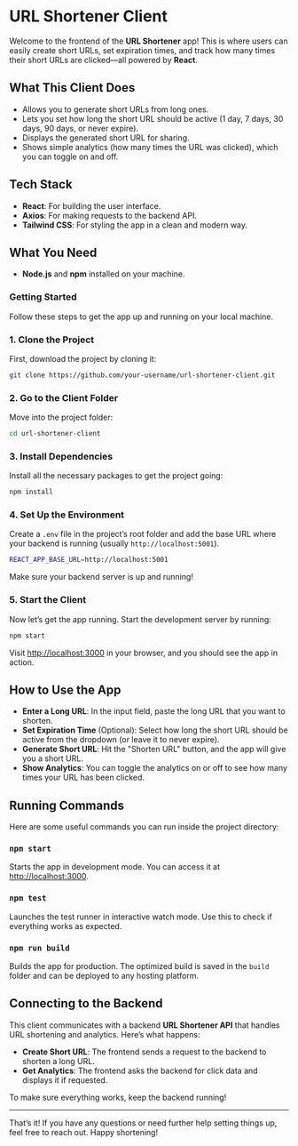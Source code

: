 # **URL Shortener Client**

Welcome to the frontend of the **URL Shortener** app! This is where users can easily create short URLs, set expiration times, and track how many times their short URLs are clicked—all powered by **React**.

## **What This Client Does**

- Allows you to generate short URLs from long ones.
- Lets you set how long the short URL should be active (1 day, 7 days, 30 days, 90 days, or never expire).
- Displays the generated short URL for sharing.
- Shows simple analytics (how many times the URL was clicked), which you can toggle on and off.

## **Tech Stack**

- **React**: For building the user interface.
- **Axios**: For making requests to the backend API.
- **Tailwind CSS**: For styling the app in a clean and modern way.

## **What You Need**

- **Node.js** and **npm** installed on your machine.

### **Getting Started**

Follow these steps to get the app up and running on your local machine.

### 1. **Clone the Project**

First, download the project by cloning it:

```bash
git clone https://github.com/your-username/url-shortener-client.git
```

### 2. **Go to the Client Folder**

Move into the project folder:

```bash
cd url-shortener-client
```

### 3. **Install Dependencies**

Install all the necessary packages to get the project going:

```bash
npm install
```

### 4. **Set Up the Environment**

Create a `.env` file in the project’s root folder and add the base URL where your backend is running (usually `http://localhost:5001`).

```bash
REACT_APP_BASE_URL=http://localhost:5001
```

Make sure your backend server is up and running!

### 5. **Start the Client**

Now let’s get the app running. Start the development server by running:

```bash
npm start
```

Visit [http://localhost:3000](http://localhost:3000) in your browser, and you should see the app in action.

## **How to Use the App**

- **Enter a Long URL**: In the input field, paste the long URL that you want to shorten.
- **Set Expiration Time** (Optional): Select how long the short URL should be active from the dropdown (or leave it to never expire).
- **Generate Short URL**: Hit the "Shorten URL" button, and the app will give you a short URL.
- **Show Analytics**: You can toggle the analytics on or off to see how many times your URL has been clicked.

## **Running Commands**

Here are some useful commands you can run inside the project directory:

### **`npm start`**

Starts the app in development mode. You can access it at [http://localhost:3000](http://localhost:3000).

### **`npm test`**

Launches the test runner in interactive watch mode. Use this to check if everything works as expected.

### **`npm run build`**

Builds the app for production. The optimized build is saved in the `build` folder and can be deployed to any hosting platform.

## **Connecting to the Backend**

This client communicates with a backend **URL Shortener API** that handles URL shortening and analytics. Here’s what happens:

- **Create Short URL**: The frontend sends a request to the backend to shorten a long URL.
- **Get Analytics**: The frontend asks the backend for click data and displays it if requested.

To make sure everything works, keep the backend running!

---

That’s it! If you have any questions or need further help setting things up, feel free to reach out. Happy shortening!
